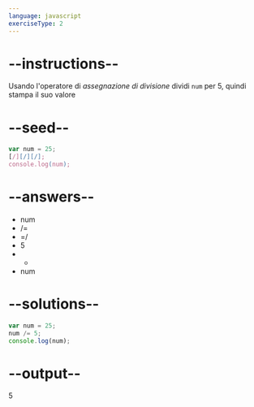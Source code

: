 ```yaml
---
language: javascript
exerciseType: 2
---
```


# --instructions--

Usando l'operatore di *assegnazione di divisione* dividi `num` per 5, quindi stampa il suo valore

# --seed--

```javascript
var num = 25;
[/][/][/];
console.log(num);
```

# --answers--

- num 
- /= 
- =/ 
- 5
- - 
- num 

# --solutions--

```javascript
var num = 25;
num /= 5;
console.log(num);
```

# --output--

5
